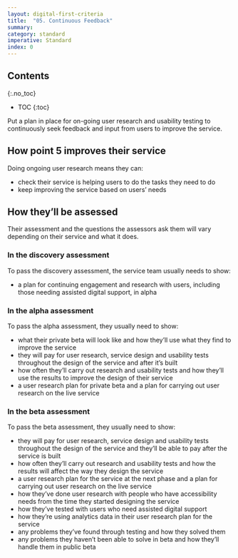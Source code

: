 ```yaml
---
layout: digital-first-criteria
title:  "05. Continuous Feedback"
summary:
category: standard
imperative: Standard
index: 0
---
```


## Contents
{:.no_toc}
* TOC
{:toc}
<!--TOC max3-->

Put a plan in place for on-going user research and usability testing to continuously seek feedback and input from users to improve the service.

## How point 5 improves their service

Doing ongoing user research means they can:

* check their service is helping users to do the tasks they need to do
* keep improving the service based on users’ needs

## How they’ll be assessed

Their assessment and the questions the assessors ask them will vary depending on their service and what it does.

### In the discovery assessment
To pass the discovery assessment, the service team usually needs to show:

* a plan for continuing engagement and research with users, including those needing assisted digital support, in alpha

### In the alpha assessment

To pass the alpha assessment, they usually need to show:

* what their private beta will look like and how they’ll use what they find to improve the service
* they will pay for user research, service design and usability tests throughout the design of the service and after it’s built
* how often they’ll carry out research and usability tests and how they’ll use the results to improve the design of their service
* a user research plan for private beta and a plan for carrying out user research on the live service

### In the beta assessment

To pass the beta assessment, they usually need to show:

* they will pay for user research, service design and usability tests throughout the design of the service and they’ll be able to pay after the service is built
* how often they’ll carry out research and usability tests and how the results will affect the way they design the service
* a user research plan for the service at the next phase and a plan for carrying out user research on the live service
* how they’ve done user research with people who have accessibility needs from the time they started designing the service
* how they’ve tested with users who need assisted digital support
* how they’re using analytics data in their user research plan for the service
* any problems they’ve found through testing and how they solved them
* any problems they haven’t been able to solve in beta and how they’ll handle them in public beta
